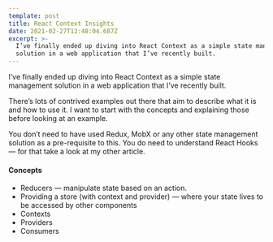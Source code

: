 ```yaml
---
template: post
title: React Context Insights
date: 2021-02-27T12:48:04.687Z
excerpt: >-
  I’ve finally ended up diving into React Context as a simple state management
  solution in a web application that I’ve recently built.
---
```

I’ve finally ended up diving into React Context as a simple state management solution in a web application that I’ve recently built. 

There’s lots of contrived examples out there that aim to describe what it is and how to use it. I want to start with the concepts and explaining those before looking at an example.

You don’t need to have used Redux, MobX or any other state management solution as a pre-requisite to this. You do need to understand React Hooks — for that take a look at my other article.

#### Concepts

*   Reducers — manipulate state based on an action.
*   Providing a store (with context and provider) — where your state lives to be accessed by other components
*   Contexts
*   Providers
*   Consumers
